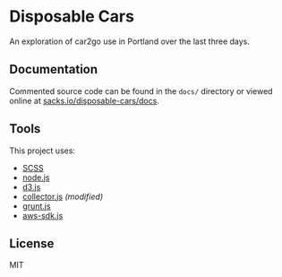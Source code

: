 # Disposable Cars

An exploration of car2go use in Portland over the last three days.

## Documentation

Commented source code can be found in the `docs/` directory or viewed online at [sacks.io/disposable-cars/docs](sacks.io/disposable-cars/docs).

## Tools

This project uses:

* [SCSS](http://sass-lang.com/)
* [node.js](http://nodejs.org/)
* [d3.js](http://d3js.org/)
* [collector.js](https://github.com/mattsacks/collector) _(modified)_
* [grunt.js](http://gruntjs.com/)
* [aws-sdk.js](http://aws.amazon.com/sdkfornodejs/)

## License
MIT
